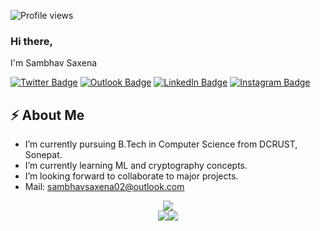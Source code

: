 ![Profile views](https://gpvc.arturio.dev/sambhavsaxena)
### Hi there,
I'm Sambhav Saxena

[![Twitter Badge](https://img.shields.io/badge/Twitter-1DA1F2?style=for-the-badge&logo=twitter&logoColor=white&link=https://twitter.com/_sambhavsaxena)](https://twitter.com/_sambhavsaxena)
[![Outlook Badge](https://img.shields.io/badge/Microsoft_Outlook-0078D4?style=for-the-badge&logo=microsoft-outlook&logoColor=white&link=mailto:sambhavsaxena02@gmail.com)](mailto:sambhavsaxena02@gmail.com)
[![LinkedIn Badge](https://img.shields.io/badge/LinkedIn-0077B5?style=for-the-badge&logo=linkedin&logoColor=white&link=https://www.linkedin.com/in/sambhav-saxena-411985152/)](https://www.linkedin.com/in/sambhav-saxena-411985152/)
[![Instagram Badge](https://img.shields.io/badge/Instagram-E4405F?style=for-the-badge&logo=instagram&logoColor=white&link=https://www.instagram.com/in/sambhav.jpg/)](https://www.instagram.com/sambhav.jpg/)
## ⚡ About Me
-  I’m currently pursuing B.Tech in Computer Science from DCRUST, Sonepat.
-  I’m currently learning ML and cryptography concepts.
-  I’m looking forward to collaborate to major projects.
-  Mail: sambhavsaxena02@outlook.com

<div align="center"><img src="https://activity-graph.herokuapp.com/graph?username=sambhavsaxena&theme=gotham"></div>

<div align="center"><img src="https://github-readme-stats.vercel.app/api?username=sambhavsaxena&theme=dark&count_private=true&show_icons=truehow_icons=true&hide_border=true"><img src="https://github-readme-streak-stats.herokuapp.com/?user=sambhavsaxena&theme=dark&hide_border=true"></div>

